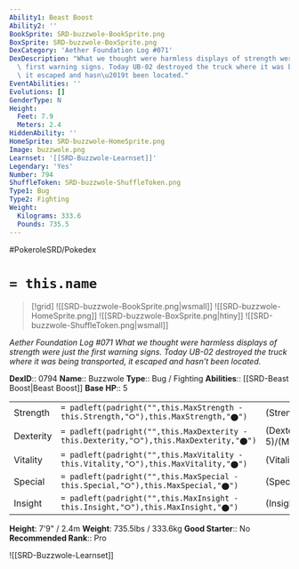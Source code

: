 ```yaml
---
Ability1: Beast Boost
Ability2: ''
BookSprite: SRD-buzzwole-BookSprite.png
BoxSprite: SRD-buzzwole-BoxSprite.png
DexCategory: 'Aether Foundation Log #071'
DexDescription: "What we thought were harmless displays of strength were just the\
  \ first warning signs. Today UB-02 destroyed the truck where it was being transported,\
  \ it escaped and hasn\u2019t been located."
EventAbilities: ''
Evolutions: []
GenderType: N
Height:
  Feet: 7.9
  Meters: 2.4
HiddenAbility: ''
HomeSprite: SRD-buzzwole-HomeSprite.png
Image: buzzwole.png
Learnset: '[[SRD-Buzzwole-Learnset]]'
Legendary: 'Yes'
Number: 794
ShuffleToken: SRD-buzzwole-ShuffleToken.png
Type1: Bug
Type2: Fighting
Weight:
  Kilograms: 333.6
  Pounds: 735.5
---
```


#PokeroleSRD/Pokedex

# `= this.name`

> [!grid]
> ![[SRD-buzzwole-BookSprite.png|wsmall]]
> ![[SRD-buzzwole-HomeSprite.png]]
> ![[SRD-buzzwole-BoxSprite.png|htiny]]
> ![[SRD-buzzwole-ShuffleToken.png|wsmall]]


*Aether Foundation Log #071*
*What we thought were harmless displays of strength were just the first warning signs. Today UB-02 destroyed the truck where it was being transported, it escaped and hasn’t been located.*

**DexID**:: 0794
**Name**:: Buzzwole
**Type**:: Bug / Fighting
**Abilities**:: [[SRD-Beast Boost|Beast Boost]]
**Base HP**:: 5

|           |                                                                                        |                                          |
| --------- | -------------------------------------------------------------------------------------- | ---------------------------------------- |
| Strength  | `= padleft(padright("",this.MaxStrength - this.Strength,"⭘"),this.MaxStrength,"⬤")`    | (Strength::7)/(MaxStrength::7)   |
| Dexterity | `= padleft(padright("",this.MaxDexterity - this.Dexterity,"⭘"),this.MaxDexterity,"⬤")` | (Dexterity:: 5)/(MaxDexterity::5) |
| Vitality  | `= padleft(padright("",this.MaxVitality - this.Vitality,"⭘"),this.MaxVitality,"⬤")`    | (Vitality::7)/(MaxVitality::7)   |
| Special   | `= padleft(padright("",this.MaxSpecial - this.Special,"⭘"),this.MaxSpecial,"⬤")`       | (Special::4)/(MaxSpecial::4)     |
| Insight   | `= padleft(padright("",this.MaxInsight - this.Insight,"⭘"),this.MaxInsight,"⬤")`       | (Insight::4)/(MaxInsight::4)     |

**Height**: 7'9" / 2.4m
**Weight**: 735.5lbs / 333.6kg
**Good Starter**:: No
**Recommended Rank**:: Pro

![[SRD-Buzzwole-Learnset]]